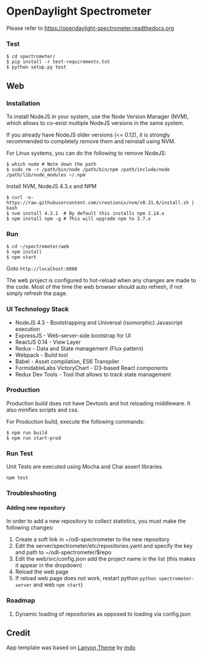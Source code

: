 # OpenDaylight Spectrometer

Please refer to https://opendaylight-spectrometer.readthedocs.org



### Test
```
$ cd spectrometer/
$ pip install -r test-requirements.txt
$ python setup.py test
```


## Web

### Installation

To install NodeJS in your system, use the Node Version Manager (NVM), which allows to co-exist multiple
NodeJS versions in the same system.

If you already have NodeJS older versions (<= 0.12), it is strongly recommended to completely remove them and reinstall using NVM.

For Linux systems, you can do the following to remove NodeJS:

```
$ which node # Note down the path
$ sudo rm -r /path/bin/node /path/bin/npm /path/include/node /path/lib/node_modules ~/.npm
```

Install NVM, NodeJS 4.3.x and NPM

```
$ curl -o- https://raw.githubusercontent.com/creationix/nvm/v0.31.0/install.sh | bash
$ nvm install 4.3.1  # By default this installs npm 2.14.x
$ npm install npm -g # This will upgrade npm to 3.7.x
```

### Run

```
$ cd ~/spectrometer/web
$ npm install
$ npm start
```

Goto  ```http://localhost:8000```

The web project is configured to hot-reload when any changes are made to the code. Most of the time the web browser should auto refresh, if not simply refresh the page.

### UI Technology Stack

* NodeJS 4.3 - Bootstrapping and Universal (isomorphic) Javascript execution
* ExpressJS - Web-server-side bootstrap for UI
* ReactJS 0.14 - View Layer
* Redux - Data and State management (Flux pattern)
* Webpack - Build tool
* Babel - Asset compilation, ES6 Transpiler
* FormidableLabs VictoryChart - D3-based React components
* Redux Dev Tools - Tool that allows to track state management


### Production

Production build does not have Devtools and hot reloading middleware. It also minifies scripts and css.

For Production build, execute the following commands:

```
$ npm run build
$ npm run start-prod
```

### Run Test

Unit Tests are executed using Mocha and Chai assert libraries.

```
npm test
```

### Troubleshooting

#### Adding new repository

In order to add a new repository to collect statistics, you must make the following changes:

1. Create a soft link in ~/odl-spectrometer to the new repository
1. Edit the server/spectrometer/etc/repositories.yaml and specify the key and path to ~/odl-spectrometer/$repo
1. Edit the web/src/config.json add the project name in the list (this makes it appear in the dropdown)
1. Reload the web page
1. If reload web page does not work, restart python ```python spectrometer-server``` and web ```npm start```)

### Roadmap

1. Dynamic loading of repositories as opposed to loading via config.json

## Credit

App template was based on [Lanyon Theme](https://github.com/poole/lanyon) by [mdo](https://github.com/mdo)
